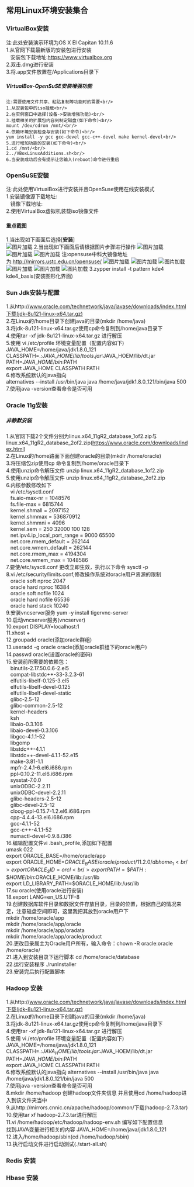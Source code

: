 ## 常用Linux环境安装集合

### VirtualBox安装
注:此处安装演示环境为OS X EI Capitan 10.11.6<br/>
1.从官网下载最新版的安装包进行安装<br/>
&nbsp;&nbsp;&nbsp;安装包下载地址:https://www.virtualbox.org<br/>
2.双击.dmg进行安装<br/>
3.将.app文件放置在/Applications目录下<br/>

##### VirtualBox-OpenSuSE安装增强功能
	注:需要使用文件共享、粘贴复制等功能时的需要<br/>
	1.从安装包中的iso挂载<br/>
	2.在实例窗口中选择(设备->安装增强功能)<br/>
	3.挂载相关的扩展包内容到制定磁盘(如下命令)<br/>
	mount /dev/cdrom /mnt/<br/>
	4.依赖环境安装检查与安装(如下命令)<br/>
	yum install -y gcc gcc-devel gcc-c++-devel make kernel-devel<br/>
	5.进行增加功能的安装(如下命令)<br/>
	1.cd /mnt/<br/>
	2../VBoxLinuxAdditions.sh<br/>
	6.当安装成功后会有提示让您输入(reboot)命令进行重启

### OpenSuSE安装
注:此处使用VirtualBox进行安装并且OpenSuse使用在线安装模式<br/>
1.安装镜像源下载地址:<br/>
&nbsp;&nbsp;&nbsp;镜像下载地址:<br/>
2.使用VirtualBox虚拟机装载iso镜像文件<br/>

#### 重点截图
1.当出现如下画面后选择[<b>安装</b>]<br/>
![图片加载](Linux/img1.png)
2.当出现如下画面后请根据图片步骤进行操作
![图片加载](Linux/img2.png)
![图片加载](Linux/img3.png)
![图片加载](Linux/img4.png)
注:opensuse中科大镜像地址为:http://mirrors.ustc.edu.cn/opensuse/
![图片加载](Linux/img5.png)
![图片加载](Linux/img6.png)
![图片加载](Linux/img7.png)
![图片加载](Linux/img8.png)
![图片加载](Linux/img9.png)
![图片加载](Linux/img10.png)
3.zypper install -t pattern kde4 kde4\_basis(安装图形化界面)</br>


### Sun Jdk安装与配置
1.从http://www.oracle.com/technetwork/java/javase/downloads/index.html下载(jdk-8u121-linux-x64.tar.gz)<br/>
2.在Linux的/home目录下创建java的目录(mkdir /home/java)<br/>
3.将jdk-8u121-linux-x64.tar.gz使用cp命令复制到/home/java目录下<br/>
4.使用tar -xf jdk-8u121-linux-x64.tar.gz 进行解压<br/>
5.使用 vi /etc/profile 环境变量配置（配置内容如下)<br/>
  JAVA\_HOME=/home/java/jdk1.8.0\_121<br/>
  CLASSPATH=.:$JAVA\_HOME/lib/tools.jar:$JAVA\_HOEM/lib/dt.jar<br/>
  PATH=$JAVA\_HOME/bin:$PATH<br/>
  export JAVA\_HOME CLASSPATH PATH<br/>
6.修改系统默认的java指向<br/>
alternatives --install /usr/bin/java java /home/java/jdk1.8.0\_121/bin/java 500<br/>
7.使用java -version查看命令是否可用<br/>

### Oracle 11g安装
##### 非静默安装
1.从官网下载2个文件分别为linux.x64\_11gR2\_database\_1of2.zip与linux.x64\_11gR2\_database\_2of2.zip(https://www.oracle.com/downloads/index.html)<br/>
2.在Linux的/home路面下面创建oracle的目录(mkdir /home/oracle)<br/>
3.将压缩包zip使用cp 命令复制到/home/oracle目录下<br/>
4.使用unzip命令解压文件 unzip linux.x64\_11gR2\_database\_1of2.zip<br/>
5.使用unzip命令解压文件 unzip linux.x64\_11gR2\_database\_2of2.zip<br/>
6.内核参数修改如下<br/>
&nbsp;&nbsp;&nbsp;vi /etc/sysctl.conf<br/>
&nbsp;&nbsp;&nbsp;fs.aio-max-nr = 1048576<br/>
&nbsp;&nbsp;&nbsp;fs.file-max = 6815744<br/>
&nbsp;&nbsp;&nbsp;kernel.shmall = 2097152<br/>
&nbsp;&nbsp;&nbsp;kernel.shmmax = 536870912<br/>
&nbsp;&nbsp;&nbsp;kernel.shmmni = 4096<br/>
&nbsp;&nbsp;&nbsp;kernel.sem = 250 32000 100 128<br/>
&nbsp;&nbsp;&nbsp;net.ipv4.ip\_local\_port\_range = 9000 65500<br/>
&nbsp;&nbsp;&nbsp;net.core.rmem\_default = 262144<br/>
&nbsp;&nbsp;&nbsp;net.core.wmem\_default = 262144<br/>
&nbsp;&nbsp;&nbsp;net.core.rmem\_max = 4194304<br/>
&nbsp;&nbsp;&nbsp;net.core.wmem\_max = 1048586 <br/>
7.要使/etc/sysctl.conf 更改立即生效，执行以下命令 sysctl -p <br/>
8.vi /etc/security/limits.conf,修改操作系统对oracle用户资源的限制<br/>
&nbsp;&nbsp;&nbsp;oracle	soft	nproc	2047<br/>
&nbsp;&nbsp;&nbsp;oracle	hard	nproc	16384<br/>
&nbsp;&nbsp;&nbsp;oracle	soft	nofile	1024<br/>
&nbsp;&nbsp;&nbsp;oracle	hard	nofile	65536<br/>
&nbsp;&nbsp;&nbsp;oracle	hard	stack	10240<br/>
9.安装vncserver服务 yum -y install tigervnc-server<br/>
10.启动vncserver服务(vncserver)<br/>
10.export DISPLAY=localhost:1<br/>
11.xhost +<br/>
12.groupadd oracle(添加oracle群组)<br/>
13.useradd -g oracle oracle(添加oracle群组下的oracle用户)<br/>
14.passwd oracle(设置oracle的密码)<br/>
15.安装前所需要的依赖包：<br/>
&nbsp;&nbsp;&nbsp;binutils-2.17.50.0.6-2.el5<br/>
&nbsp;&nbsp;&nbsp;compat-libstdc++-33-3.2.3-61<br/>
&nbsp;&nbsp;&nbsp;elfutils-libelf-0.125-3.el5<br/>
&nbsp;&nbsp;&nbsp;elfutils-libelf-devel-0.125<br/>
&nbsp;&nbsp;&nbsp;elfutils-libelf-devel-static<br/>
&nbsp;&nbsp;&nbsp;glibc-2.5-12<br/>
&nbsp;&nbsp;&nbsp;glibc-common-2.5-12<br/>
&nbsp;&nbsp;&nbsp;kernel-headers<br/>
&nbsp;&nbsp;&nbsp;ksh<br/>
&nbsp;&nbsp;&nbsp;libaio-0.3.106<br/>
&nbsp;&nbsp;&nbsp;libaio-devel-0.3.106<br/>
&nbsp;&nbsp;&nbsp;libgcc-4.1.1-52<br/>
&nbsp;&nbsp;&nbsp;libgomp<br/>
&nbsp;&nbsp;&nbsp;libstdc++-4.1.1<br/>
&nbsp;&nbsp;&nbsp;libstdc++-devel-4.1.1-52.e15<br/>
&nbsp;&nbsp;&nbsp;make-3.81-1.1<br/>
&nbsp;&nbsp;&nbsp;mpfr-2.4.1-6.el6.i686.rpm<br/>
&nbsp;&nbsp;&nbsp;ppl-0.10.2-11.el6.i686.rpm<br/>
&nbsp;&nbsp;&nbsp;sysstat-7.0.0<br/>
&nbsp;&nbsp;&nbsp;unixODBC-2.2.11<br/>
&nbsp;&nbsp;&nbsp;unixODBC-devel-2.2.11<br/>
&nbsp;&nbsp;&nbsp;glibc-headers-2.5-12<br/>
&nbsp;&nbsp;&nbsp;glibc-devel-2.5-12<br/>
&nbsp;&nbsp;&nbsp;cloog-ppl-0.15.7-1.2.el6.i686.rpm<br/>
&nbsp;&nbsp;&nbsp;cpp-4.4.4-13.el6.i686.rpm<br/>
&nbsp;&nbsp;&nbsp;gcc-4.1.1-52<br/>
&nbsp;&nbsp;&nbsp;gcc-c++-4.1.1-52<br/>
&nbsp;&nbsp;&nbsp;numactl-devel-0.9.8.i386<br/>
16.编辑配置文件vi .bash_profile,添加如下配置<br/>
umask 022<br/>
export ORACLE_BASE=/home/oracle/app <br/>
export ORACLE_HOME=$ORACLE_BASE/oracle/product/11.2.0/dbhome_1 <br/>
export ORACLE_SID=orcl <br/>
export PATH=\$PATH:\$HOME/bin:$ORACLE\_HOME/lib:/usr/lib <br/>
export LD\_LIBRARY\_PATH=\$ORACLE\_HOME/lib:/usr/lib</br>
17.su oracle(使用oracle进行安装)<br/>
18.export LANG=en\_US.UTF-8<br/>
19.创建数据库软件目录和数据文件存放目录，目录的位置，根据自己的情况来定，注意磁盘空间即可，这里我把其放到oracle用户下<br/>
mkdir /home/oracle/app<br/>
mkdir /home/oracle/app/oracle<br/>
mkdir /home/oracle/app/oradata<br/>
mkdir /home/oracle/app/oracle/product</br>
20.更改目录属主为Oracle用户所有，输入命令：chown -R oracle:oracle /home/oracle/ <br/>
21.进入到安装目录下运行脚本	 cd /home/oracle/database<br/>
22.运行安装程序 ./runInstaller <br/>
23.安装完后执行配置脚本

### Hadoop 安装

1.从http://www.oracle.com/technetwork/java/javase/downloads/index.html下载(jdk-8u121-linux-x64.tar.gz)<br/>
2.在Linux的/home目录下创建java的目录(mkdir /home/java)<br/>
3.将jdk-8u121-linux-x64.tar.gz使用cp命令复制到/home/java目录下<br/>
4.使用tar -xf jdk-8u121-linux-x64.tar.gz 进行解压<br/>
5.使用 vi /etc/profile 环境变量配置（配置内容如下)<br/>
JAVA\_HOME=/home/java/jdk1.8.0\_121<br/>
CLASSPATH=.:$JAVA_HOME/lib/tools.jar:$JAVA\_HOEM/lib/dt.jar<br/>
PATH=$JAVA\_HOME/bin:$PATH<br/>
export JAVA\_HOME CLASSPATH PATH<br/>
6.修改系统默认的java指向 alternatives --install /usr/bin/java java /home/java/jdk1.8.0\_121/bin/java 500 <br/>
7.使用java -version查看命令是否可用<br/>
8.mkdir /home/hadoop 创建hadoop文件夹信息 并且使用cd /home/hadoop进入到该文件夹当中<br/>
9.从http://mirrors.cnnic.cn/apache/hadoop/common/下载(hadoop-2.7.3.tar)<br/>
10.使用tar xf hadoop-2.7.3.tar进行解压<br/>
11.vi /home/hadoop/etc/hadoop/hadoop-env.sh 编写如下配置信息<br/>找到JAVA变量进行相关的内容
JAVA\_HOME=/home/java/jdk1.8.0\_121<br/>
12.进入/home/hadoop/sbin(cd /home/hadoop/sbin)<br/>
13.执行启动文件进行启动测试(./start-all.sh)


### Redis 安装

### Hbase 安装
